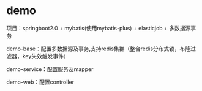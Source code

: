 # demo
项目：springboot2.0 + mybatis(使用mybatis-plus) + elasticjob + 多数据源事务

demo-base：配置多数据源及事务,支持redis集群（整合redis分布式锁，布隆过滤器，key失效触发事件）

demo-service：配置服务及mapper

demo-web：配置controller
